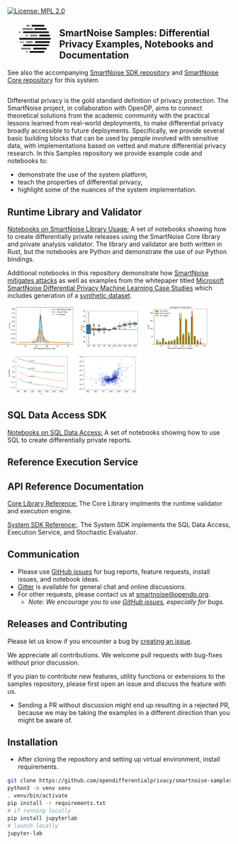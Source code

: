 [![License: MPL 2.0](https://img.shields.io/badge/License-MPL%202.0-brightgreen.svg)](https://opensource.org/licenses/MPL-2.0)

<a href="https://www.linkedin.com/pulse/microsoft-harvards-institute-quantitative-social-science-john-kahan/"><img src="images/SmartNoise_Logos/SVG/LogoMark_color.svg" align="left" height="65" vspace="8" hspace="18"></a>
## SmartNoise Samples: Differential Privacy Examples, Notebooks and Documentation
See also the accompanying [SmartNoise SDK repository](https://github.com/opendifferentialprivacy/smartnoise-sdk) and [SmartNoise Core repository](https://github.com/opendifferentialprivacy/smartnoise-core) for this system.

##

Differential privacy is the gold standard definition of privacy protection.  The SmartNoise project, in collaboration with OpenDP, aims to connect theoretical solutions from the academic community with the practical lessons learned from real-world deployments, to make differential privacy broadly accessible to future deployments.  Specifically, we provide several basic building blocks that can be used by people involved with sensitive data, with implementations based on vetted and mature differential privacy research.  In this Samples repository we provide example code and notebooks to:
* demonstrate the use of the system platform,
* teach the properties of differential privacy,
* highlight some of the nuances of the system implementation.

## Runtime Library and Validator
[Notebooks on SmartNoise Library Usage:](https://github.com/opendifferentialprivacy/smartnoise-samples/tree/master/analysis) A set of notebooks showing how to create differentially private releases using the SmartNoise Core library and private analysis validator.  The library and validator are both written in Rust, but the notebooks are Python and demonstrate the use of our Python bindings. 

Additional notebooks in this repository demonstrate how [SmartNoise mitigates attacks](/attacks) 
as well as examples from the whitepaper titled [Microsoft SmartNoise Differential Privacy Machine Learning Case Studies](/whitepaper-demos) which includes generation of a [synthetic dataset](/whitepaper-demos/5-ml-synthetic-data.ipynb).

[<img src="images/figs/plugin_mean_comparison.png" alt="Relative error distributions" height="100">](https://github.com/opendifferentialprivacy/smartnoise-samples/tree/master/analysis)
[<img src="images/figs/example_size.png" alt="Release box plots" height="100">](https://github.com/opendifferentialprivacy/smartnoise-samples/tree/master/analysis)
[<img src="images/figs/example_education.png" alt="Histogram releases" height="100">](https://github.com/opendifferentialprivacy/smartnoise-samples/tree/master/analysis)
[<img src="images/figs/example_utility.png" alt="Utility simulations" height="100">](https://github.com/opendifferentialprivacy/smartnoise-samples/tree/master/analysis)
[<img src="images/figs/example_simulations.png" alt="Bias simulations" height="100">](https://github.com/opendifferentialprivacy/smartnoise-samples/tree/master/analysis)

## SQL Data Access SDK

[Notebooks on SQL Data Access:](https://github.com/opendifferentialprivacy/smartnoise-samples/tree/master/data) A set of notebooks showing how to use SQL to create differentially private reports.

## Reference Execution Service

## API Reference Documentation

[Core Library Reference:](https://opendifferentialprivacy.github.io/smartnoise-core/) The Core Library implments the runtime validator and execution engine.

[System SDK Reference:](https://opendifferentialprivacy.github.io/smartnoise-samples/docs/api/system/). The System SDK implements the SQL Data Access, Execution Service, and Stochastic Evaluator.

## Communication

- Please use [GitHub issues](https://github.com/opendifferentialprivacy/smartnoise-samples/issues) for bug reports, feature requests, install issues, and notebook ideas.
- [Gitter](https://gitter.im/opendifferentialprivacy/SmartNoise) is available for general chat and online discussions.
- For other requests, please contact us at [smartnoise@opendp.org](mailto:smartnoise@opendp.org).
  - _Note: We encourage you to use [GitHub issues](https://github.com/opendifferentialprivacy/smartnoise-samples/issues), especially for bugs._

## Releases and Contributing

Please let us know if you encounter a bug by [creating an issue](https://github.com/opendifferentialprivacy/smartnoise-samples/issues).

We appreciate all contributions. We welcome pull requests with bug-fixes without prior discussion.

If you plan to contribute new features, utility functions or extensions to the samples repository, please first open an issue and discuss the feature with us.
  - Sending a PR without discussion might end up resulting in a rejected PR, because we may be taking the examples in a different direction than you might be aware of.

## Installation
* After cloning the repository and setting up virtual environment, install requirements.
```bash
git clone https://github.com/opendifferentialprivacy/smartnoise-samples.git && cd smartnoise-samples
python3 -m venv venv
. venv/bin/activate
pip install -r requirements.txt
# if running locally
pip install jupyterlab
# launch locally
jupyter-lab
```
